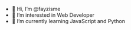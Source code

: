 - 👋 Hi, I’m @fayzisme
- 👀 I’m interested in Web Developer
- 🌱 I’m currently learning JavaScript and Python

<!---
fayzisme/fayzisme is a ✨ special ✨ repository because its `README.md` (this file) appears on your GitHub profile.
You can click the Preview link to take a look at your changes.
--->
